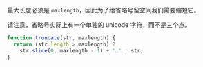 最大长度必须是 `maxlength`，因此为了给省略号留空间我们需要缩短它。

请注意，省略号实际上有一个单独的 unicode 字符，而不是三个点。

```js run demo
function truncate(str, maxlength) {
  return (str.length > maxlength) ?
    str.slice(0, maxlength - 1) + '…' : str;
}
```
